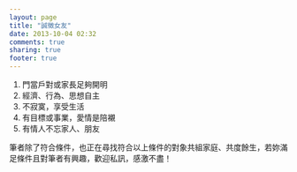 ```yaml
---
layout: page
title: "誠徵女友"
date: 2013-10-04 02:32
comments: true
sharing: true
footer: true
---
```


1. 門當戶對或家長足夠開明
2. 經濟、行為、思想自主
3. 不寂寞，享受生活
4. 有目標或事業，愛情是陪襯
5. 有情人不忘家人、朋友

筆者除了符合條件，也正在尋找符合以上條件的對象共組家庭、共度餘生，若妳滿足條件且對筆者有興趣，歡迎私訊，感激不盡！
